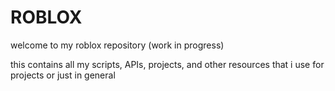 # ROBLOX
welcome to my roblox repository (work in progress)

this contains all my scripts, APIs, projects, and other resources that i use for projects or just in general

